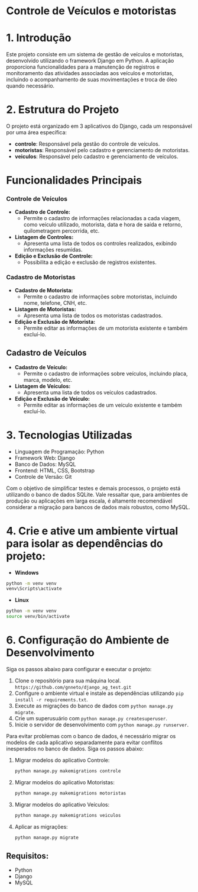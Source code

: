 # Controle de Veículos e motoristas

# 1. Introdução

Este projeto consiste em um sistema de gestão de veículos e motoristas, desenvolvido utilizando o framework Django em Python. A aplicação proporciona funcionalidades para a manutenção de registros e monitoramento das atividades associadas aos veículos e motoristas, incluindo o acompanhamento de suas movimentações e troca de óleo quando necessário.

# 2. Estrutura do Projeto
O projeto está organizado em 3 aplicativos do Django, cada um responsável por uma área específica:

- **controle**: Responsável pela gestão do controle de veículos.
- **motoristas**: Responsável pelo cadastro e gerenciamento de motoristas.
- **veiculos**: Responsável pelo cadastro e gerenciamento de veículos.

# Funcionalidades Principais
### Controle de Veículos
- **Cadastro de Controle:**
  - Permite o cadastro de informações relacionadas a cada viagem, como veículo utilizado, motorista, data e hora de saída e retorno, quilometragem percorrida, etc.
- **Listagem de Controles:**
  - Apresenta uma lista de todos os controles realizados, exibindo informações resumidas.
- **Edição e Exclusão de Controle:**
  - Possibilita a edição e exclusão de registros existentes.

### Cadastro de Motoristas
- **Cadastro de Motorista:**
  - Permite o cadastro de informações sobre motoristas, incluindo nome, telefone, CNH, etc.
- **Listagem de Motoristas:**
  - Apresenta uma lista de todos os motoristas cadastrados.
- **Edição e Exclusão de Motorista:**
  - Permite editar as informações de um motorista existente e também excluí-lo.

## Cadastro de Veículos
- **Cadastro de Veículo:**
  - Permite o cadastro de informações sobre veículos, incluindo placa, marca, modelo, etc.
- **Listagem de Veículos:**
  - Apresenta uma lista de todos os veículos cadastrados.
- **Edição e Exclusão de Veículo:**
  - Permite editar as informações de um veículo existente e também excluí-lo.

# 3. Tecnologias Utilizadas
- Linguagem de Programação: Python
- Framework Web: Django
- Banco de Dados: MySQL
- Frontend: HTML, CSS, Bootstrap
- Controle de Versão: Git


Com o objetivo de simplificar testes e demais processos, o projeto está utilizando o banco de dados SQLite. Vale ressaltar que, para ambientes de produção ou aplicações em larga escala, é altamente recomendável considerar a migração para bancos de dados mais robustos, como MySQL.

# 4. Crie e ative um ambiente virtual para isolar as dependências do projeto:

- **Windows**

```sh
python -m venv venv
venv\Scripts\activate
```

- **Linux**

```sh
python -m venv venv
source venv/bin/activate
```

# 6. Configuração do Ambiente de Desenvolvimento
Siga os passos abaixo para configurar e executar o projeto:
1. Clone o repositório para sua máquina local. `https://github.com/gnneto/django_ag_test.git`
2. Configure o ambiente virtual e instale as dependências utilizando `pip install -r requirements.txt`.
3. Execute as migrações do banco de dados com `python manage.py migrate`.
4. Crie um superusuário com `python manage.py createsuperuser`.
5. Inicie o servidor de desenvolvimento com `python manage.py runserver`.

Para evitar problemas com o banco de dados, é necessário migrar os modelos de cada aplicativo separadamente para evitar conflitos inesperados no banco de dados. Siga os passos abaixo:

1. Migrar modelos do aplicativo Controle:
   ```sh
   python manage.py makemigrations controle
   ```
2. Migrar modelos do aplicativo Motoristas:
   ```sh
   python manage.py makemigrations motoristas
   ```
3. Migrar modelos do aplicativo Veículos:
   ```sh
   python manage.py makemigrations veiculos
   ```
4. Aplicar as migrações:
   ```sh
   python manage.py migrate
   ```
## Requisitos:
- Python
- Django
- MySQL 
